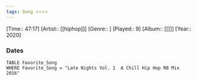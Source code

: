 ```yaml
---
tags: Song ⭐⭐⭐⭐ 
---
```

[Time:: 47:17]
[Artist:: [[hiphop]]]
[Genre:: ]
[Played:: 9]
[Album:: [[]]]
[Year:: 2020]
### Dates
````dataview
TABLE Favorite_Song
WHERE Favorite_Song = "Late Nights Vol. 1  A Chill Hip Hop RB Mix 2016"
````
